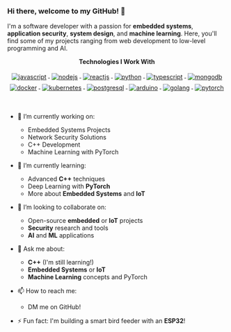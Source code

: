 ### Hi there, welcome to my GitHub! 👋

I'm a software developer with a passion for **embedded systems**, **application security**, **system design**, and **machine learning**. Here, you'll find some of my projects ranging from web development to low-level programming and AI.

<p align="center"> 
  <strong>Technologies I Work With</strong>
</p>

<p align="center">
  <a href="https://www.javascript.com/">
    <img src="https://www.vectorlogo.zone/logos/javascript/javascript-ar21.svg" alt="javascript" style="vertical-align:top; margin:4px">
  </a>
  
  <a href="https://nodejs.org/en/">
    <img src="https://www.vectorlogo.zone/logos/nodejs/nodejs-ar21.svg" alt="nodejs" style="vertical-align:top; margin:4px">
  </a>
  
  <a href="https://reactjs.org/">
    <img src="https://www.vectorlogo.zone/logos/reactjs/reactjs-ar21.svg" alt="reactjs" style="vertical-align:top; margin:4px">
  </a>
  
  <a href="https://www.python.org/">
    <img src="https://www.vectorlogo.zone/logos/python/python-ar21.svg" alt="python" style="vertical-align:top; margin:4px">
  </a>
  
  <a href="https://www.typescriptlang.org/">
    <img src="https://www.vectorlogo.zone/logos/typescriptlang/typescriptlang-ar21.svg" alt="typescript" style="vertical-align:top; margin:4px;">
  </a>
  
  <a href="https://www.mongodb.com/">
    <img src="https://www.vectorlogo.zone/logos/mongodb/mongodb-ar21.svg" alt="mongodb" style="vertical-align:top; margin:4px;">
  </a>
  
  <a href="https://hub.docker.com/">
    <img src="https://www.vectorlogo.zone/logos/docker/docker-ar21.svg" alt="docker" style="vertical-align:top; margin:4px">
  </a>
  
  <a href="https://kubernetes.io">
    <img src="https://www.vectorlogo.zone/logos/kubernetes/kubernetes-ar21.svg" alt="kubernetes" style="vertical-align:top; margin:4px">
  </a>
  
  <a href="https://www.postgresql.org/">
    <img src="https://www.vectorlogo.zone/logos/postgresql/postgresql-ar21.svg" alt="postgresql" style="vertical-align:top; margin:4px">
  </a>
  
  <a href="https://www.arduino.cc/">
    <img src="https://www.vectorlogo.zone/logos/arduino/arduino-ar21.svg" alt="arduino" style="vertical-align:top; margin:4px">
  </a>
  
  <a href="https://golang.org/">
    <img src="https://www.vectorlogo.zone/logos/golang/golang-ar21.svg" alt="golang" style="vertical-align:top; margin:4px">
  </a>
  
  <a href="https://pytorch.org/">
    <img src="https://www.vectorlogo.zone/logos/pytorch/pytorch-ar21.svg" alt="pytorch" style="vertical-align:top; margin:4px">
  </a>


</p>

<br/>

- 🔭 I’m currently working on:
  - Embedded Systems Projects
  - Network Security Solutions
  - C++ Development
  - Machine Learning with PyTorch

- 🌱 I’m currently learning:
  - Advanced **C++** techniques
  - Deep Learning with **PyTorch**
  - More about **Embedded Systems** and **IoT**

- 👯 I’m looking to collaborate on:
  - Open-source **embedded** or **IoT** projects
  - **Security** research and tools
  - **AI** and **ML** applications

- 💬 Ask me about:
  - **C++** (I'm still learning!)
  - **Embedded Systems** or **IoT**
  - **Machine Learning** concepts and PyTorch

- 📫 How to reach me: 
  - DM me on GitHub!

- ⚡ Fun fact: I'm building a smart bird feeder with an **ESP32**!

<!--
**DoctorZulu/DoctorZulu** is a ✨ _special_ ✨ repository because its `README.md` (this file) appears on your GitHub profile.

Here are some ideas to get you started:
- 🔭 I’m currently working on ...
- 🌱 I’m currently learning ...
- 👯 I’m looking to collaborate on ...
- 🤔 I’m looking for help with ...
- 💬 Ask me about ...
- 📫 How to reach me: ...
- 😄 Pronouns: ...
- ⚡ Fun fact: ...
-->
